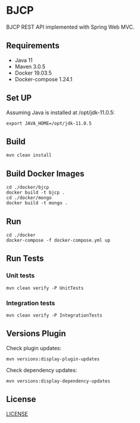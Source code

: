 # BJCP

BJCP REST API implemented with  Spring Web MVC.

## Requirements

* Java 11
* Maven 3.0.5
* Docker 19.03.5
* Docker-compose 1.24.1

## Set UP

Assuming Java is installed at /opt/jdk-11.0.5:

```shell script
export JAVA_HOME=/opt/jdk-11.0.5
```

## Build

```shell script
mvn clean install
```

## Build Docker Images

```shell script
cd ./docker/bjcp
docker build -t bjcp .
cd ./docker/mongo
docker build -t mongo .
```

## Run

```shell script
cd ./docker
docker-compose -f docker-compose.yml up
```

## Run Tests

### Unit tests

```shell script
mvn clean verify -P UnitTests
```

### Integration tests

```shell script
mvn clean verify -P IntegrationTests
```

## Versions Plugin

Check plugin updates:
```shell script
mvn versions:display-plugin-updates
```

Check dependency updates:
```shell script
mvn versions:display-dependency-updates
```

## License

[LICENSE](./LICENSE)

